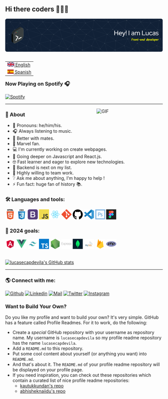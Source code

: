 ## Hi there coders 👋👨‍💻

![github-header-image-en](./images/header_en.png)

<table align="right">
 <tr ><td><a href="README.md"><img src="./images/uk.svg" height="13"> English</a></td></tr>
 <tr><td><a href="README_es.md"><img src="./images/spain.svg" height="13"> Spanish</a></td></tr>
</table>


### Now Playing on Spotify 🎧

[![Spotify](https://spotify-now-playing-lucasecapdevilas-projects.vercel.app/api/spotify/?border_color=1ed760)](https://open.spotify.com/user/11145770657?si=9b11ce2603d74da1)

<hr>

<!-- Hobbies/about/pronouns/fun fact and a GIF -->
<img width="42%" alt="GIF" align="right" src="./images/michi.gif">



### 💬 About 
- 👦 Pronouns: he/him/his.
- 🎧 Always listening to music.
- 🧉 Better with mates.
- 🦸 Marvel fan.
- 💻 I'm currently working on create webpages.
- 🌱 Going deeper on Javascript and React.js.
- 🤓 Fast learner and eager to explore new technologies.
- 🧐 Backend is next on my list.
- 🤝 Highly willing to team work.
- ❔ Ask me about anything, I'm happy to help !
- ⚡ Fun fact: huge fan of history 📚.

### 🛠️ Languages and tools:

<div>
 <img height="32" width="32" src="./images/html.png" />
 <img height="32" width="32" src="./images/css.png" />
 <img height="32" width="32" src="./images/bootstrap.png" />
 <img height="32" width="32" src="./images/javascript.png" />
 <img height="32" width="32" src="./images/react.png" />
 <img height="32" width="32" src="./images/git.png" />
 <img height="32" width="32" src="./images/github.png" />
 <img height="32" width="32" src="./images/vscode.svg" />
 <img height="32" width="32" src="./images/photoshop.svg" />
 <img height="32" width="32" src="./images/figma.png" />
</div>


### 🌱 2024 goals:
<div>
 <img height="32" width="32" src="./images/angular.png" />
 <img height="32" width="32" src="./images/vue.png" />
 <img height="32" width="32" src="./images/tailwind.png" />
 <img height="32" width="32" src="./images/typescript.png" />
 <img height="32" width="32" src="./images/nodejs.png" />
 <img height="32" width="32" src="./images/express.png" />
 <img height="32" width="32" src="./images/mongodb.png" />
 <img height="32" width="32" src="./images/mysql.png" />
 <img height="32" width="32" src="./images/firebase.png" />
 <img height="32" width="32" src="./images/php.png" />
</div>
<br>

[![lucasecapdevila's GitHub stats](https://github-readme-stats-lucasecapdevilas-projects.vercel.app/api?username=lucasecapdevila&hide=stars,contribs&show=prs_merged,prs_merged_percentage&show_icons=true&theme=vue-dark)](https://github.com/anuraghazra/github-readme-stats)
<hr>

### 🌎 Connect with me:
[![Github](https://img.shields.io/badge/GitHub-181717?style=flat-square&logo=github&logoColor=white&color=black)](https://github.com/lucasecapdevila)
[![Linkedin](https://img.shields.io/badge/Linkedin-0a66c2?style=flat-square&logo=linkedin&logoColor=white&color=0A66C2)](https://www.linkedin.com/in/lucasecapdevila/)
[![Mail](https://img.shields.io/badge/Gmail-ea4335?style=flat-square&logo=gmail&logoColor=white)](mailto:lcapdevila60@gmail.com)
[![Twitter](https://img.shields.io/badge/Twitter-000000?style=flat-square&logo=x&logoColor=white)](https://twitter.com/lucasecapdevila)
[![Instagram](https://img.shields.io/badge/Instagram-e4405f?style=flat-square&logo=instagram&logoColor=white)](https://www.instagram.com/lucasecapdevila/)


### Want to Build Your Own?
Do you like my profile and want to build your own? It's very simple. GitHub has a feature called Profile Readmes. For it to work, do the following:

- Create a *special* GitHub repository with your username as repository name. My username is `lucasecapdevila` so my profile readme repository has the name `lucasecapdevila`.
- Add a `README.md` to this repository.
- Put some cool content about yourself (or anything you want) into `README.md`.
- And that's about it. The `README.md` of your profile readme repository will be displayed on your profile page.
- If you need inspiration, you can check out these repositories which contain a curated list of nice profile readme repositories:
  - [kautukkundan's repo](https://github.com/kautukkundan/Awesome-Profile-README-templates)
  - [abhisheknaiidu's repo](https://github.com/abhisheknaiidu/awesome-github-profile-readme)

